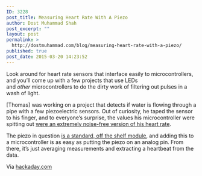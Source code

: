 ```yaml
---
ID: 3228
post_title: Measuring Heart Rate With A Piezo
author: Dost Muhammad Shah
post_excerpt: ""
layout: post
permalink: >
  http://dostmuhammad.com/blog/measuring-heart-rate-with-a-piezo/
published: true
post_date: 2015-03-20 14:23:52
---
```

Look around for heart rate sensors that interface easily to microcontrollers, and you’ll come up with a few projects that use LEDs and <em>other </em>microcontrollers to do the dirty work of filtering out pulses in a wash of light.

[Thomas] was working on a project that detects if water is flowing through a pipe with a few piezoelectric sensors. Out of curiosity, he taped the sensor to his finger, and to everyone’s surprise, the values his microcontroller were spitting out <a href="http://www.ohnitsch.net/2015/03/18/measuring-heart-rate-with-a-piezoelectric-vibration-sensor/">were an extremely noise-free version of his heart rate</a>.

The piezo in question <a href="http://www.dfrobot.com/index.php?route=product/product&amp;product_id=399">is a standard, off the shelf module</a>, and adding this to a microcontroller is as easy as putting the piezo on an analog pin. From there, it’s just averaging measurements and extracting a heartbeat from the data.

Via <a href="http://hackaday.com/2015/03/19/measuring-heart-rate-with-a-piezo/">hackaday.com</a>